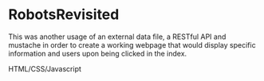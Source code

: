 # RobotsRevisited

This was another usage of an external data file, a RESTful API and mustache in order to create a working webpage that would display specific information and users upon being clicked in the index.

HTML/CSS/Javascript
